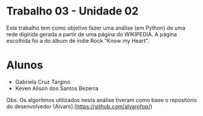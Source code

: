 # Trabalho 03 - Unidade 02
Este trabalho tem como objetivo fazer uma análise (em Python) de uma rede digirida gerada a partir de uma página do WIKIPEDIA. A página escolhida foi a do álbum de indie Rock "Know my Heart".

# Alunos
- Gabriela Cruz Targino 
- Keven Alison dos Santos Bezerra

Obs: Os algoritmos utilizados nesta análise tiveram como base o repositório do desenvolvedor [Alvaro].(https://github.com/alvarofpp/)